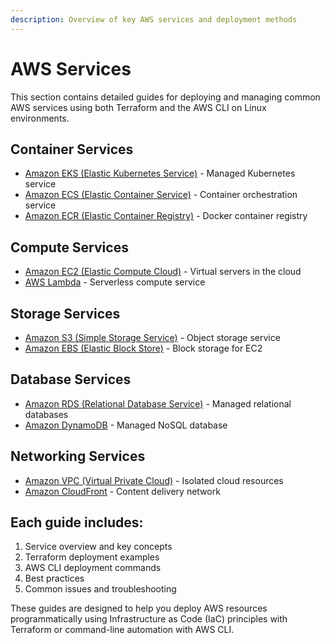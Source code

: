 ```yaml
---
description: Overview of key AWS services and deployment methods
---
```


# AWS Services

This section contains detailed guides for deploying and managing common AWS services using both Terraform and the AWS CLI on Linux environments.

## Container Services

- [Amazon EKS (Elastic Kubernetes Service)](eks.md) - Managed Kubernetes service
- [Amazon ECS (Elastic Container Service)](ecs.md) - Container orchestration service
- [Amazon ECR (Elastic Container Registry)](ecr.md) - Docker container registry

## Compute Services

- [Amazon EC2 (Elastic Compute Cloud)](ec2.md) - Virtual servers in the cloud
- [AWS Lambda](lambda.md) - Serverless compute service

## Storage Services

- [Amazon S3 (Simple Storage Service)](s3.md) - Object storage service
- [Amazon EBS (Elastic Block Store)](ebs.md) - Block storage for EC2

## Database Services

- [Amazon RDS (Relational Database Service)](rds.md) - Managed relational databases
- [Amazon DynamoDB](dynamodb.md) - Managed NoSQL database

## Networking Services

- [Amazon VPC (Virtual Private Cloud)](vpc.md) - Isolated cloud resources
- [Amazon CloudFront](cloudfront.md) - Content delivery network

## Each guide includes:

1. Service overview and key concepts
2. Terraform deployment examples
3. AWS CLI deployment commands
4. Best practices
5. Common issues and troubleshooting

These guides are designed to help you deploy AWS resources programmatically using Infrastructure as Code (IaC) principles with Terraform or command-line automation with AWS CLI.